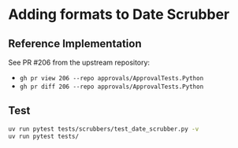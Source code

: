 # Adding formats to Date Scrubber

## Reference Implementation

See PR #206 from the upstream repository:
- `gh pr view 206 --repo approvals/ApprovalTests.Python`
- `gh pr diff 206 --repo approvals/ApprovalTests.Python`

## Test 

```bash
uv run pytest tests/scrubbers/test_date_scrubber.py -v
uv run pytest tests/
```
